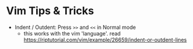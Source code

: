 # Vim Tips & Tricks

- Indent / Outdent: Press `>>` and `<<` in Normal mode
  - this works with the vim 'language'. read https://riptutorial.com/vim/example/26659/indent-or-outdent-lines
